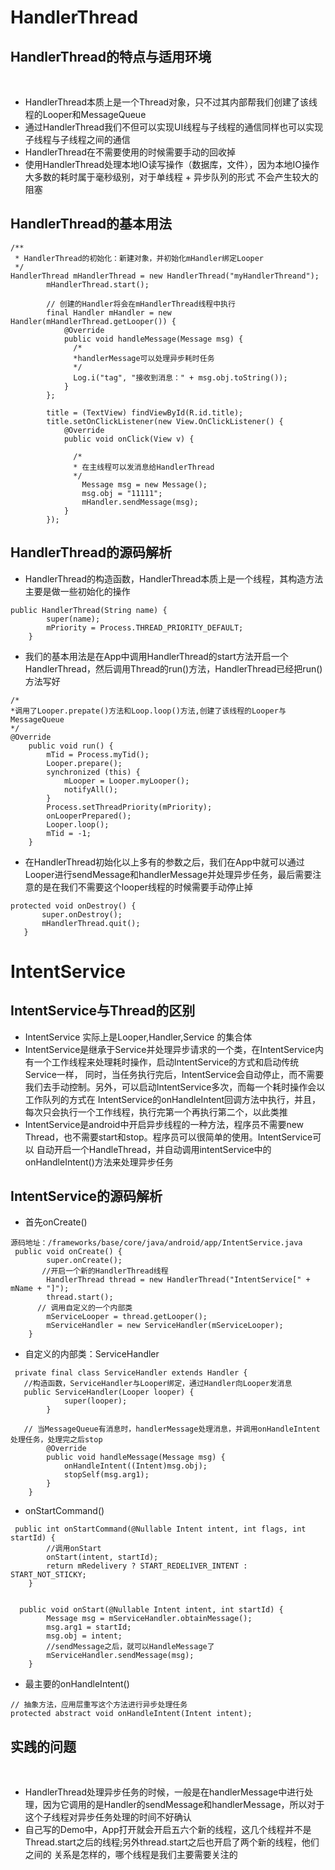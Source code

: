 # HandlerThread
## HandlerThread的特点与适用环境
  
  - HandlerThread本质上是一个Thread对象，只不过其内部帮我们创建了该线程的Looper和MessageQueue
  - 通过HandlerThread我们不但可以实现UI线程与子线程的通信同样也可以实现子线程与子线程之间的通信
  - HandlerThread在不需要使用的时候需要手动的回收掉
  - 使用HandlerThread处理本地IO读写操作（数据库，文件），因为本地IO操作大多数的耗时属于毫秒级别，对于单线程 + 异步队列的形式 不会产生较大的阻塞
## HandlerThread的基本用法

```
/**
 * HandlerThread的初始化：新建对象，并初始化mHandler绑定Looper
 */
HandlerThread mHandlerThread = new HandlerThread("myHandlerThreand");
        mHandlerThread.start();

        // 创建的Handler将会在mHandlerThread线程中执行
        final Handler mHandler = new Handler(mHandlerThread.getLooper()) {
            @Override
            public void handleMessage(Message msg) {
              /*
              *handlerMessage可以处理异步耗时任务
              */
              Log.i("tag", "接收到消息：" + msg.obj.toString());
            }
        };

        title = (TextView) findViewById(R.id.title);
        title.setOnClickListener(new View.OnClickListener() {
            @Override
            public void onClick(View v) {
              
              /*
              * 在主线程可以发消息给HandlerThread
              */
                Message msg = new Message();
                msg.obj = "11111";
                mHandler.sendMessage(msg);
            }
        });
```
  
## HandlerThread的源码解析

  - HandlerThread的构造函数，HandlerThread本质上是一个线程，其构造方法主要是做一些初始化的操作
  
```
public HandlerThread(String name) {
        super(name);
        mPriority = Process.THREAD_PRIORITY_DEFAULT;
    }
```

  - 我们的基本用法是在App中调用HandlerThread的start方法开启一个HandlerThread，然后调用Thread的run()方法，HandlerThread已经把run()方法写好
  
```
/*
*调用了Looper.prepate()方法和Loop.loop()方法,创建了该线程的Looper与MessageQueue
*/
@Override
    public void run() {
        mTid = Process.myTid();
        Looper.prepare();
        synchronized (this) {
            mLooper = Looper.myLooper();
            notifyAll();
        }
        Process.setThreadPriority(mPriority);
        onLooperPrepared();
        Looper.loop();
        mTid = -1;
    }
```

  - 在HandlerThread初始化以上多有的参数之后，我们在App中就可以通过Looper进行sendMessage和handlerMessage并处理异步任务，最后需要注意的是在我们不需要这个looper线程的时候需要手动停止掉
  
 ```
 protected void onDestroy() {
        super.onDestroy();
        mHandlerThread.quit();
    }
 ```
# IntentService
## IntentService与Thread的区别
  - IntentService 实际上是Looper,Handler,Service 的集合体
  - IntentService是继承于Service并处理异步请求的一个类，在IntentService内有一个工作线程来处理耗时操作，启动IntentService的方式和启动传统Service一样，
  同时，当任务执行完后，IntentService会自动停止，而不需要我们去手动控制。另外，可以启动IntentService多次，而每一个耗时操作会以工作队列的方式在
  IntentService的onHandleIntent回调方法中执行，并且，每次只会执行一个工作线程，执行完第一个再执行第二个，以此类推
  - IntentService是android中开启异步线程的一种方法，程序员不需要new Thread，也不需要start和stop。程序员可以很简单的使用。IntentService可以
  自动开启一个HandleThread，并自动调用intentService中的onHandleIntent()方法来处理异步任务
 
## IntentService的源码解析
  - 首先onCreate()
```
源码地址：/frameworks/base/core/java/android/app/IntentService.java
 public void onCreate() {
        super.onCreate();
       //开启一个新的HandlerThread线程
        HandlerThread thread = new HandlerThread("IntentService[" + mName + "]");
        thread.start();
      // 调用自定义的一个内部类
        mServiceLooper = thread.getLooper();
        mServiceHandler = new ServiceHandler(mServiceLooper);
    }

```
  - 自定义的内部类：ServiceHandler
```
 private final class ServiceHandler extends Handler {
   //构造函数，ServiceHandler与Looper绑定，通过Handler向Looper发消息
   public ServiceHandler(Looper looper) {
            super(looper);
        }
   
   // 当MessageQueue有消息时，handlerMessage处理消息，并调用onHandleIntent处理任务，处理完之后stop
        @Override
        public void handleMessage(Message msg) {
            onHandleIntent((Intent)msg.obj);
            stopSelf(msg.arg1);
        }
    }
```
  - onStartCommand()
```
 public int onStartCommand(@Nullable Intent intent, int flags, int startId) {
        //调用onStart
        onStart(intent, startId);
        return mRedelivery ? START_REDELIVER_INTENT : START_NOT_STICKY;
    }
    
  
  public void onStart(@Nullable Intent intent, int startId) {
        Message msg = mServiceHandler.obtainMessage();
        msg.arg1 = startId;
        msg.obj = intent;
        //sendMessage之后，就可以HandleMessage了
        mServiceHandler.sendMessage(msg);
    }
```
  - 最主要的onHandleIntent()
```
// 抽象方法，应用层重写这个方法进行异步处理任务
protected abstract void onHandleIntent(Intent intent);
```
## 实践的问题
  
  - HandlerThread处理异步任务的时候，一般是在handlerMessage中进行处理，因为它调用的是Handler的sendMessage和handlerMessage，所以对于这个子线程对异步任务处理的时间不好确认
  - 自己写的Demo中，App打开就会开启五六个新的线程，这几个线程并不是Thread.start之后的线程;另外thread.start之后也开启了两个新的线程，他们之间的
  关系是怎样的，哪个线程是我们主要需要关注的
